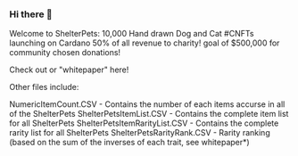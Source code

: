 ### Hi there 👋

Welcome to ShelterPets:
10,000 Hand drawn Dog and Cat #CNFTs launching on Cardano
50% of all revenue to charity! goal of $500,000 for community chosen donations!

Check out or "whitepaper" here!



Other files include:

NumericItemCount.CSV - Contains the number of each items accurse in all of the ShelterPets
ShelterPetsItemList.CSV - Contains the complete item list for all ShelterPets
ShelterPetsItemRarityList.CSV - Contains the complete rarity list for all ShelterPets 
ShelterPetsRarityRank.CSV - Rarity ranking (based on the sum of the inverses of each trait, see whitepaper*)








<!--
**ShelterPetsCNFT/ShelterPetsCNFT** is a ✨ _special_ ✨ repository because its `README.md` (this file) appears on your GitHub profile.

Here are some ideas to get you started:

- 🔭 I’m currently working on ...
- 🌱 I’m currently learning ...
- 👯 I’m looking to collaborate on ...
- 🤔 I’m looking for help with ...
- 💬 Ask me about ...
- 📫 How to reach me: ...
- 😄 Pronouns: ...
- ⚡ Fun fact: ...
-->
